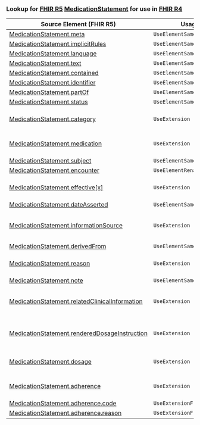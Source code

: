 ### Lookup for [FHIR R5](https://hl7.org/fhir/R5/) [MedicationStatement](https://hl7.org/fhir/R5/MedicationStatement.html) for use in [FHIR R4](https://hl7.org/fhir/R4/)

| Source Element (FHIR R5) | Usage | Target |
| -------------- | ----- | ------ |
| [MedicationStatement.meta](https://hl7.org/fhir/R5/MedicationStatement.html#resource) | `UseElementSameName` | [MedicationStatement.meta](https://hl7.org/fhir/R4/MedicationStatement.html#resource) |
| [MedicationStatement.implicitRules](https://hl7.org/fhir/R5/MedicationStatement.html#resource) | `UseElementSameName` | [MedicationStatement.implicitRules](https://hl7.org/fhir/R4/MedicationStatement.html#resource) |
| [MedicationStatement.language](https://hl7.org/fhir/R5/MedicationStatement.html#resource) | `UseElementSameName` | [MedicationStatement.language](https://hl7.org/fhir/R4/MedicationStatement.html#resource) |
| [MedicationStatement.text](https://hl7.org/fhir/R5/MedicationStatement.html#resource) | `UseElementSameName` | [MedicationStatement.text](https://hl7.org/fhir/R4/MedicationStatement.html#resource) |
| [MedicationStatement.contained](https://hl7.org/fhir/R5/MedicationStatement.html#resource) | `UseElementSameName` | [MedicationStatement.contained](https://hl7.org/fhir/R4/MedicationStatement.html#resource) |
| [MedicationStatement.identifier](https://hl7.org/fhir/R5/MedicationStatement.html#resource) | `UseElementSameName` | [MedicationStatement.identifier](https://hl7.org/fhir/R4/MedicationStatement.html#resource) |
| [MedicationStatement.partOf](https://hl7.org/fhir/R5/MedicationStatement.html#resource) | `UseElementSameName` | [MedicationStatement.partOf](https://hl7.org/fhir/R4/MedicationStatement.html#resource) |
| [MedicationStatement.status](https://hl7.org/fhir/R5/MedicationStatement.html#resource) | `UseElementSameName` | [MedicationStatement.status](https://hl7.org/fhir/R4/MedicationStatement.html#resource) |
| [MedicationStatement.category](https://hl7.org/fhir/R5/MedicationStatement.html#resource) | `UseExtension` | [http://hl7.org/fhir/5.0/StructureDefinition/extension-MedicationStatement.category](StructureDefinition-ext-R5-MedicationStatement.category.html) |
| [MedicationStatement.medication](https://hl7.org/fhir/R5/MedicationStatement.html#resource) | `UseExtension` | [http://hl7.org/fhir/5.0/StructureDefinition/extension-MedicationStatement.medication](StructureDefinition-ext-R5-MedicationStatement.medication.html) |
| [MedicationStatement.subject](https://hl7.org/fhir/R5/MedicationStatement.html#resource) | `UseElementSameName` | [MedicationStatement.subject](https://hl7.org/fhir/R4/MedicationStatement.html#resource) |
| [MedicationStatement.encounter](https://hl7.org/fhir/R5/MedicationStatement.html#resource) | `UseElementRenamed` | [MedicationStatement.context](https://hl7.org/fhir/R4/MedicationStatement.html#resource) |
| [MedicationStatement.effective[x]](https://hl7.org/fhir/R5/MedicationStatement.html#resource) | `UseExtension` | [http://hl7.org/fhir/5.0/StructureDefinition/extension-MedicationStatement.effective](StructureDefinition-ext-R5-MedicationStatement.effective.html) |
| [MedicationStatement.dateAsserted](https://hl7.org/fhir/R5/MedicationStatement.html#resource) | `UseElementSameName` | [MedicationStatement.dateAsserted](https://hl7.org/fhir/R4/MedicationStatement.html#resource) |
| [MedicationStatement.informationSource](https://hl7.org/fhir/R5/MedicationStatement.html#resource) | `UseExtension` | [http://hl7.org/fhir/5.0/StructureDefinition/extension-MedicationStatement.informationSource](StructureDefinition-ext-R5-MedicationStatement.informationSource.html) |
| [MedicationStatement.derivedFrom](https://hl7.org/fhir/R5/MedicationStatement.html#resource) | `UseElementSameName` | [MedicationStatement.derivedFrom](https://hl7.org/fhir/R4/MedicationStatement.html#resource) |
| [MedicationStatement.reason](https://hl7.org/fhir/R5/MedicationStatement.html#resource) | `UseExtension` | [http://hl7.org/fhir/5.0/StructureDefinition/extension-MedicationStatement.reason](StructureDefinition-ext-R5-MedicationStatement.reason.html) |
| [MedicationStatement.note](https://hl7.org/fhir/R5/MedicationStatement.html#resource) | `UseElementSameName` | [MedicationStatement.note](https://hl7.org/fhir/R4/MedicationStatement.html#resource) |
| [MedicationStatement.relatedClinicalInformation](https://hl7.org/fhir/R5/MedicationStatement.html#resource) | `UseExtension` | [http://hl7.org/fhir/5.0/StructureDefinition/extension-MedicationStatement.relatedClinicalInformation](StructureDefinition-ext-R5-MedicationStatement.rCI.html) |
| [MedicationStatement.renderedDosageInstruction](https://hl7.org/fhir/R5/MedicationStatement.html#resource) | `UseExtension` | [http://hl7.org/fhir/5.0/StructureDefinition/extension-MedicationStatement.renderedDosageInstruction](StructureDefinition-ext-R5-MedicationStatement.renderedDosageInstruction.html) |
| [MedicationStatement.dosage](https://hl7.org/fhir/R5/MedicationStatement.html#resource) | `UseExtension` | [http://hl7.org/fhir/5.0/StructureDefinition/extension-MedicationStatement.dosage](StructureDefinition-ext-R5-MedicationStatement.dosage.html) |
| [MedicationStatement.adherence](https://hl7.org/fhir/R5/MedicationStatement.html#resource) | `UseExtension` | [http://hl7.org/fhir/5.0/StructureDefinition/extension-MedicationStatement.adherence](StructureDefinition-ext-R5-MedicationStatement.adherence.html) |
| [MedicationStatement.adherence.code](https://hl7.org/fhir/R5/MedicationStatement.html#resource) | `UseExtensionFromAncestor` | - |
| [MedicationStatement.adherence.reason](https://hl7.org/fhir/R5/MedicationStatement.html#resource) | `UseExtensionFromAncestor` | - |
